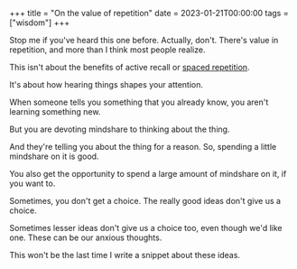+++
title = "On the value of repetition"
date = 2023-01-21T00:00:00
tags = ["wisdom"]
+++

Stop me if you've heard this one before. Actually, don't. There's value in repetition, and more than I think most people realize.


This isn't about the benefits of active recall or [spaced repetition](/tags/spaced-repetition).

It's about how hearing things shapes your attention.

When someone tells you something that you already know,
you aren't learning something new.

But you are devoting mindshare to thinking about the thing.

And they're telling you about the thing for a reason.
So, spending a little mindshare on it is good.

You also get the opportunity to spend a large amount of mindshare on it, if you want to.

Sometimes, you don't get a choice. The really good ideas don't give us a choice.

Sometimes lesser ideas don't give us a choice too, even though we'd like one. These can be our anxious thoughts.

This won't be the last time I write a snippet about these ideas.
